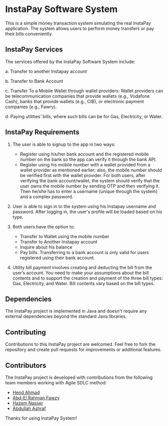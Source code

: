 # InstaPay Software System

This is a simple money transaction system simulating the real InstaPay application. The system allows users to perform money transfers or pay their bills conveniently.

## InstaPay Services

The services offered by the InstaPay Software System include:

a. Transfer to another Instapay account

b. Transfer to Bank Account

c. Transfer To a Mobile Wallet through wallet providers: Wallet providers can be telecommunication companies that provide wallets (e.g., Vodafone Cash), banks that provide wallets (e.g., CIB), or electronic payment companies (e.g., Fawry).

d. Paying utilities’ bills, where such bills can be for Gas, Electricity, or Water.

## InstaPay Requirements

1. The user is able to signup to the app in two ways:
    - Register using his/her bank account and the registered mobile number on the bank so the app can verify it through the bank API.
    - Register using his mobile number with a wallet provided from a wallet provider as mentioned earlier; also, the mobile number should be verified first with the wallet provider.
      For both users, after verifying the bank account/wallet, the system should verify that the user owns the mobile number by sending OTP and then verifying it. Then he/she has to enter a username (unique through the system) and a complex password.

2. User is able to sign in to the system using his Instapay username and password. After logging in, the user's profile will be loaded based on his type.

3. Both users have the option to:
    - Transfer to Wallet using the mobile number
    - Transfer to Another Instapay account
    - Inquire about his balance
    - Pay bills. Transferring to a bank account is only valid for users registered using their bank account.

4. Utility bill payment involves creating and deducting the bill from the user’s account.
   You need to make your assumptions about the bill contents and to support the creation and payment of the three bill types: Gas, Electricity, and Water. Bill contents vary based on the bill types.
## Dependencies

The InstaPay project is implemented in Java and doesn't require any external dependencies beyond the standard Java libraries.

## Contributing

Contributions to this InstaPay project are welcomed. 
Feel free to fork the repository and create pull requests for improvements or additional features.

## Contributors

The InstaPay project is developed with contributions from the following team members working with Agile SDLC method:
- [Hend Ahmad](https://github.com/LifelongLearner-HEND)
- [Abd-El Rahman Fawzy](https://github.com/AbdEl-Rahman-Fawzy)
- [Hazem Nasser](https://github.com/hazemnasser1)
- [Abdullah Ashraf](https://github.com/Abdul-Sadek)

Thanks for using InstaPay System!
